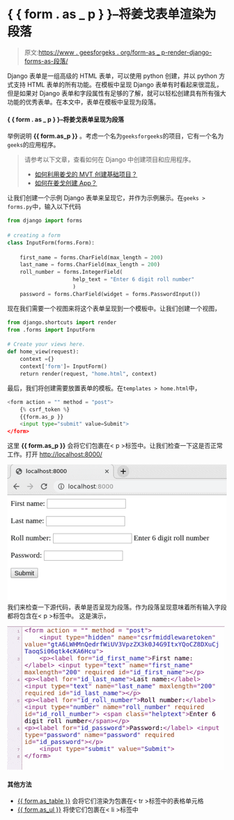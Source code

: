 # { { form . as _ p } }–将姜戈表单渲染为段落

> 原文:[https://www . geesforgeks . org/form-as _ p-render-django-forms-as-段落/](https://www.geeksforgeeks.org/form-as_p-render-django-forms-as-paragraph/)

Django 表单是一组高级的 HTML 表单，可以使用 python 创建，并以 python 方式支持 HTML 表单的所有功能。在模板中呈现 Django 表单有时看起来很混乱，但是如果对 Django 表单和字段属性有足够的了解，就可以轻松创建具有所有强大功能的优秀表单。在本文中，表单在模板中呈现为段落。

#### { { form . as _ p } }–将姜戈表单呈现为段落

举例说明 **{{ form.as_p }}** 。考虑一个名为`geeksforgeeks`的项目，它有一个名为`geeks`的应用程序。

> 请参考以下文章，查看如何在 Django 中创建项目和应用程序。
> 
> *   [如何利用姜戈的 MVT 创建基础项目？](https://www.geeksforgeeks.org/how-to-create-a-basic-project-using-mvt-in-django/)
> *   [如何在姜戈创建 App？](https://www.geeksforgeeks.org/how-to-create-an-app-in-django/)

让我们创建一个示例 Django 表单来呈现它，并作为示例展示。在`geeks > forms.py`中，输入以下代码

```py
from django import forms

# creating a form 
class InputForm(forms.Form):

    first_name = forms.CharField(max_length = 200)
    last_name = forms.CharField(max_length = 200)
    roll_number = forms.IntegerField(
                     help_text = "Enter 6 digit roll number"
                     )
    password = forms.CharField(widget = forms.PasswordInput())
```

现在我们需要一个视图来将这个表单呈现到一个模板中。让我们创建一个视图，

```py
from django.shortcuts import render
from .forms import InputForm

# Create your views here.
def home_view(request):
    context ={}
    context['form']= InputForm()
    return render(request, "home.html", context)
```

最后，我们将创建需要放置表单的模板。在`templates > home.html`中，

```py
<form action = "" method = "post">
    {% csrf_token %}
    {{form.as_p }}
    <input type="submit" value=Submit">
</form>
```

这里 **{{ form.as_p }}** 会将它们包裹在< p >标签中。让我们检查一下这是否正常工作。打开 [http://localhost:8000/](http://localhost:8000/)

![](img/ffd7121e0dc33d8afa13468bc2e2abcb.png)
我们来检查一下源代码，表单是否呈现为段落。作为段落呈现意味着所有输入字段都将包含在< p >标签中。
这是演示，

![](img/65e70a76a6cb4a2f224c8bc6e69fbb78.png)

#### 其他方法

*   [{{ form.as_table }}](https://www.geeksforgeeks.org/form-as_table-render-django-forms-as-table/) 会将它们渲染为包裹在< tr >标签中的表格单元格
*   [{{ form.as_ul }}](https://www.geeksforgeeks.org/form-as_ul-render-django-forms-as-list/) 将使它们包裹在< li >标签中